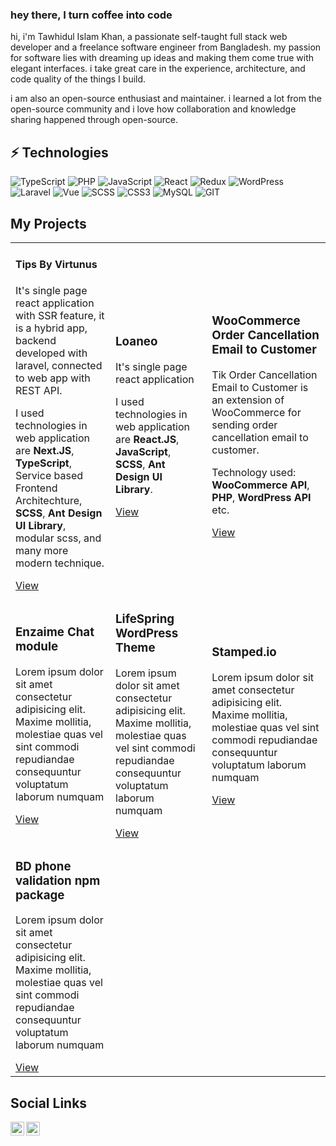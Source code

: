 ### hey there, I turn coffee into code

hi, i'm Tawhidul Islam Khan, a passionate self-taught full stack web developer and a freelance software engineer from Bangladesh. my passion for software lies with dreaming up ideas and making them come true with elegant interfaces. i take great care in the experience, architecture, and code quality of the things I build.

i am also an open-source enthusiast and maintainer. i learned a lot from the open-source community and i love how collaboration and knowledge sharing happened through open-source.

<!--
  <img align="right" alt="GIF" src="https://github.com/abhisheknaiidu/abhisheknaiidu/blob/master/code.gif?raw=true" width="500" height="320" />
   -->

## ⚡ Technologies

![TypeScript](https://img.shields.io/badge/-TypeScript-black?style=flat-square&logo=typescript)
![PHP](https://img.shields.io/badge/-PHP-black?style=flat-square&logo=php)
![JavaScript](https://img.shields.io/badge/-JavaScript-black?style=flat-square&logo=javascript)
![React](https://img.shields.io/badge/-React-black?style=flat-square&logo=react)
![Redux](https://img.shields.io/badge/-Redux-purple?style=flat-square&logo=redux)
![WordPress](https://img.shields.io/badge/-WordPress-blue?style=flat-square&logo=wordpress)
![Laravel](https://img.shields.io/badge/-Laravel-black?style=flat-square&logo=laravel)
![Vue](https://img.shields.io/badge/-VueJS-green?style=flat-square&logo=vue)
![SCSS](https://img.shields.io/badge/-SCSS-black?style=flat-square&logo=sass)
![CSS3](https://img.shields.io/badge/-CSS3-1572B6?style=flat-square&logo=css3)
![MySQL](https://img.shields.io/badge/-MySQL-black?style=flat-square&logo=mysql)
![GIT](https://img.shields.io/badge/-GIT-black?style=flat-square&logo=git)

## My Projects

<table>
  <tbody>
      <tr>
      <td>
      <h4>Tips By Virtunus</h4>
<p> It's single page react application with SSR feature, it is a hybrid app, backend developed with laravel, connected to web app with REST API. </p>
<p>I used technologies in web application are <b>Next.JS</b>, <b>TypeScript</b>, Service based Frontend Architechture, <b>SCSS</b>, <b>Ant Design UI Library</b>, modular scss, and many more modern technique.
</p>
<a href="https://tips.virtunus.com/" target="_blank">View</a>
</td>
 <td><h3>Loaneo</h3>
<p> It's single page react application</p>
<p>I used technologies in web application are <b>React.JS</b>, <b>JavaScript</b>, <b>SCSS</b>, <b>Ant Design UI Library</b>.
</p>
<a href="https://loaneo.co.uk/apply?productId=234&price=345">View</a>
</td>
      <td><h3>WooCommerce Order Cancellation Email to Customer</h3>
<p>Tik Order Cancellation Email to Customer is an extension of WooCommerce for sending order cancellation email to customer.</p>
<p>
Technology used: <b>WooCommerce API</b>, <b>PHP</b>, <b>WordPress API</b> etc.
</p>
<a href="https://wordpress.org/plugins/tik-order-cancellation-email-to-customer/">View</a>
</td>

</tr>
      <tr>
      <td><h3>Enzaime Chat module</h3>
<p>Lorem ipsum dolor sit amet consectetur adipisicing elit. Maxime mollitia,
molestiae quas vel sint commodi repudiandae consequuntur voluptatum laborum
numquam</p>
<a href="https://enzaime.com/symptom-checker">View</a>
</td>
 <td><h3>LifeSpring WordPress Theme</h3>
<p>Lorem ipsum dolor sit amet consectetur adipisicing elit. Maxime mollitia,
molestiae quas vel sint commodi repudiandae consequuntur voluptatum laborum
numquam</p>
<a href="https://www.lifespringint.com/courses/">View</a>
</td>
 <td><h3>Stamped.io</h3>
<p>Lorem ipsum dolor sit amet consectetur adipisicing elit. Maxime mollitia,
molestiae quas vel sint commodi repudiandae consequuntur voluptatum laborum
numquam</p>
<a href="https://stamped.io/">View</a>
</td>
</tr>
      <tr>
      <td><h3>BD phone validation npm package</h3>
<p>Lorem ipsum dolor sit amet consectetur adipisicing elit. Maxime mollitia,
molestiae quas vel sint commodi repudiandae consequuntur voluptatum laborum
numquam</p>
<a href="https://www.npmjs.com/package/is-valid-bd-phone">View</a>
</td>
</tr>
</tbody>
</table>
<!--END_SECTION:waka-->

## Social Links

<a href="https://twitter.com/tawhiduldev">
  <img align="left" alt="Tawhid | Twitter" width="22px" src="https://raw.githubusercontent.com/peterthehan/peterthehan/master/assets/twitter.svg" />
</a>
<a href="https://www.linkedin.com/in/">
  <img align="left" alt="Tawhid | LinkedIN" width="22px" src="https://raw.githubusercontent.com/peterthehan/peterthehan/master/assets/linkedin.svg" />
</a>
